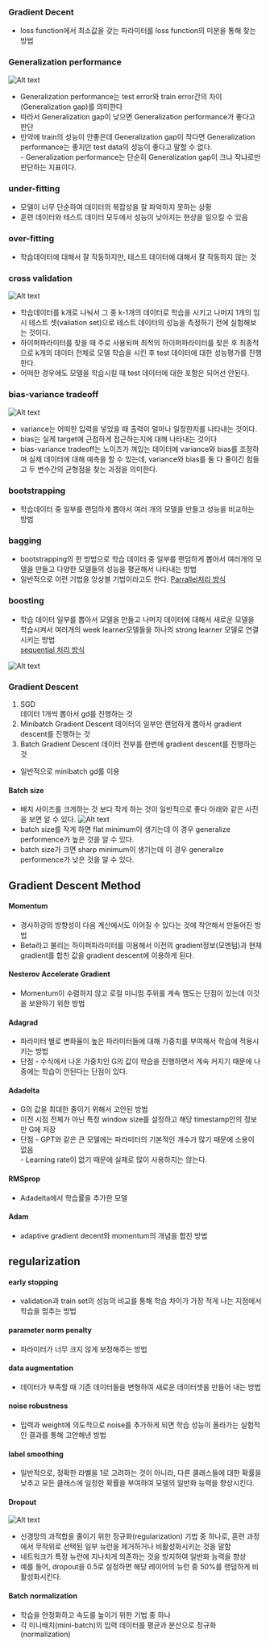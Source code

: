 ### Gradient Decent
- loss function에서 최소값을 갖는 파라미터를 loss function의 미분을 통해 찾는 방법

### Generalization performance
![Alt text](image-10.png)
- Generalization performance는 test error와 train error간의 차이(Generalization gap)를 의미한다  
- 따라서 Generalization gap이 낮으면 Generalization performance가 좋다고 판단  
- 만약에 train의 성능이 안좋은데 Generalization gap이 작다면 Generalization performance는 좋지만 test data의 성능이 좋다고 말할 수 없다.  
       - Generalization performance는 단순히 Generalization gap이 크냐 작냐로만 판단하는 지표이다.

### under-fitting 
- 모델이 너무 단순하여 데이터의 복잡성을 잘 파악하지 못하는 상황
- 훈련 데이터와 테스트 데이터 모두에서 성능이 낮아지는 현상을 일으킬 수 있음
### over-fitting
- 학습데이터에 대해서 잘 작동하지만, 테스트 데이터에 대해서 잘 작동하지 않는 것

### cross validation
![Alt text](image-11.png)
- 학습데이터를 k개로 나눠서 그 중 k-1개의 데이터로 학습을 시키고 나머지 1개의 임시 테스트 셋(valiation set)으로
테스트 데이터의 성능을 측정하기 전에 실험해보는 것이다.  
- 하이퍼파라미터를 찾을 때 주로 사용되며 최적의 하이퍼파라미터를 찾은 후 최종적으로 k개의 데이터 전체로
모델 학습을 시킨 후 test 데이터에 대한 성능평가를 진행한다.
- 어떠한 경우에도 모델을 학습시킬 때 test 데이터에 대한 포함은 되어선 안된다.

### bias-variance tradeoff
![Alt text](image-12.png)
- variance는 어떠한 입력을 넣었을 때 출력이 얼마나 일정한지를 나타내는 것이다.  
- bias는 실제 target에 근접하게 접근하는지에 대해 나타내는 것이다  
- bias-variance tradeoff는 노이즈가 껴있는 데이터에 variance와 bias를 조정하며 실제 데이터에 대해
예측을 할 수 있는데, variance와 bias를 둘 다 줄이긴 힘들고 두 변수간의 균형점을 찾는 과정을 의미한다.

### bootstrapping
- 학습데이터 중 일부를 랜덤하게 뽑아서 여러 개의 모델을 만들고 성능을 비교하는 방법

### bagging
- bootstrapping의 한 방법으로 학습 데이터 중 일부를 랜덤하게 뽑아서 여러개의 모델을 만들고
다양한 모델들의 성능을 평균해서 나타내는 방법  
- 일반적으로 이런 기법을 앙상블 기법이라고도 한다.
<U>Parrallel처리 방식</U>  

### boosting
- 학습 데이터 일부를 뽑아서 모델을 만들고 나머지 데이터에 대해서 새로운 모델을 학습시켜서
여러개의 week learner모델들을 하나의 strong learner 모델로 연결 시키는 방법  
<U>sequential 처리 방식</U>

![Alt text](image-13.png)

### Gradient Descent
1. SGD  
데이터 1개씩 뽑아서 gd를 진행하는 것
2. Minibatch Gradient Descent
데이터의 일부만 랜덤하게 뽑아서 gradient descent를 진행하는 것
3. Batch Gradient Descent
데이터 전부를 한번에 gradient descent를 진행하는 것

- 일반적으로 minibatch gd를 이용
#### Batch size
- 배치 사이즈를 크게하는 것 보다 작게 하는 것이 일반적으로 좋다
아래와 같은 사진을 보면 알 수 있다.
![Alt text](image-14.png)
- batch size를 작게 하면 flat minimum이 생기는데 이 경우 generalize performence가 높은 것을 알 수 있다.
- batch size가 크면 sharp minimum이 생기는데 이 경우 generalize performence가 낮은 것을 알 수 있다.


## Gradient Descent Method
#### Momentum
- 경사하강의 방향성이 다음 계산에서도 이어질 수 있다는 것에 착안해서 만들어진 방법
- Beta라고 불리는 하이퍼파라미터를 이용해서 이전의 gradient정보(모멘텀)과 현재 gradient를 합친
값을 gradient descent에 이용하게 된다. 
#### Nesterov Accelerate Gradient
- Momentum이 수렴하지 않고 로컬 미니멈 주위를 계속 맴도는 단점이 있는데 이것을 보완하기 위한 방법

#### Adagrad
- 파라미터 별로 변화율이 높은 파라미터들에 대해 가중치를 부여해서 학습에 적용시키는 방법
- 단점 - 수식에서 나온 가중치인 G의 값이 학습을 진행하면서 계속 커지기 때문에 나중에는 학습이 안된다는 단점이 있다.

#### Adadelta
- G의 값을 최대한 줄이기 위해서 고안된 방법
- 이전 시점 전체가 아닌 특정 window size를 설정하고 해당 timestamp안의 정보만 G에 저장
- 단점 - GPT와 같은 큰 모델에는 파라미터의 기본적인 개수가 많기 때문에 소용이 없음  
       - Learning rate이 없기 때문에 실제로 많이 사용하지는 않는다.

#### RMSprop
- Adadelta에서 학습률을 추가한 모델


#### Adam
- adaptive gradient decent와 momentum의 개념을 합친 방법

## regularization

#### early stopping
- validation과 train set의 성능의 비교를 통해 학습 차이가 가장 적게 나는 지점에서 학습을 멈추는 방법

#### parameter norm penalty
- 파라미터가 너무 크지 않게 보정해주는 방법

#### data augmentation
- 데이터가 부족할 때 기존 데이터들을 변형하여 새로운 데이터셋을 만들어 내는 방법

#### noise robustness
- 입력과 weight에 의도적으로 noise를 추가하게 되면 학습 성능이 올라가는 실험적인 결과를 통해 고안해낸 방법

#### label smoothing
- 일반적으로, 정확한 라벨을 1로 고려하는 것이 아니라, 다른 클래스들에 대한 확률을 낮추고 모든 클래스에 일정한 확률을 부여하여 모델의 일반화 능력을 향상시킨다.

#### Dropout
![Alt text](image-15.png)
- 신경망의 과적합을 줄이기 위한 정규화(regularization) 기법 중 하나로, 훈련 과정에서 무작위로 선택된 일부 뉴런을 제거하거나 비활성화시키는 것을 말함
- 네트워크가 특정 뉴런에 지나치게 의존하는 것을 방지하여 일반화 능력을 향상
- 예를 들어, dropout을 0.5로 설정하면 해당 레이어의 뉴런 중 50%를 랜덤하게 비활성화시킨다.

#### Batch normalization
- 학습을 안정화하고 속도를 높이기 위한 기법 중 하나
- 각 미니배치(mini-batch)의 입력 데이터를 평균과 분산으로 정규화(normalization)